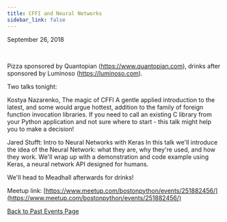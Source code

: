 ```yaml
---
title: CFFI and Neural Networks
sidebar_link: false
---
```


September 26, 2018


   

Pizza sponsored by Quantopian (https://www.quantopian.com), drinks after sponsored by Luminoso (https://luminoso.com).

Two talks tonight:

Kostya Nazarenko, The magic of CFFI
A gentle applied introduction to the latest, and some would argue hottest, addition to the family of foreign function invocation libraries. If you need to call an existing C library from your Python application and not sure where to start - this talk might help you to make a decision!

Jared Stufft: Intro to Neural Networks with Keras
In this talk we'll introduce the idea of the Neural Network: what they are, why they're used, and how they work. We'll wrap up with a demonstration and code example using Keras, a neural network API designed for humans.

We'll head to Meadhall afterwards for drinks!


Meetup link: [https://www.meetup.com/bostonpython/events/251882456/](https://www.meetup.com/bostonpython/events/251882456/)

[Back to Past Events Page](index.md)